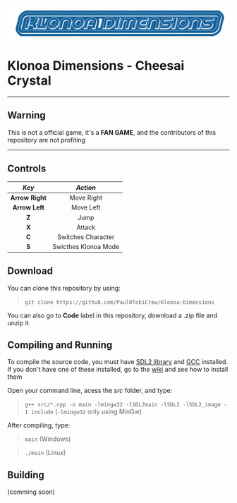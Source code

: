 ![](img/Title.png)
# Klonoa Dimensions - Cheesai Crystal
___

## Warning
This is not a official game, it's a **FAN GAME**, and the contributors of this repository are not profiting
___

## Controls

| **_Key_**       | **_Action_**         |
|:---------------:|:--------------------:|
| **Arrow Right** | Move Right           |
| **Arrow Left**  | Move Left            |
| **Z**           | Jump                 |
| **X**           | Attack               |
| **C**           | Switches Character   |
| **S**           | Swicthes Klonoa Mode |

## Download
You can clone this repository by using:
> `git clone https://github.com/Paul0TokiCrew/Klonoa-Dimensions`

You can also go to **Code** label in this repository, download a .zip file and unzip it

## Compiling and Running
To compile the source code, you must have [SDL2 library](https://www.libsdl.org/) and [GCC](https://gcc.gnu.org/) installed. If you don't have one of these installed, go to the [wiki](https://github.com/Paul0TokiCrew/Klonoa-Dimensions/wiki) and see how to install them

Open your command line, acess the _src_ folder, and type:
> `g++ src/*.cpp -o main -lmingw32 -lSDL2main -lSDL2 -lSDL2_image -I include` (`-lmingw32` only using MinGw)

After compiling, type:
> `main` (Windows)

> `./main` (Linux)

## Building
(comming soon)
